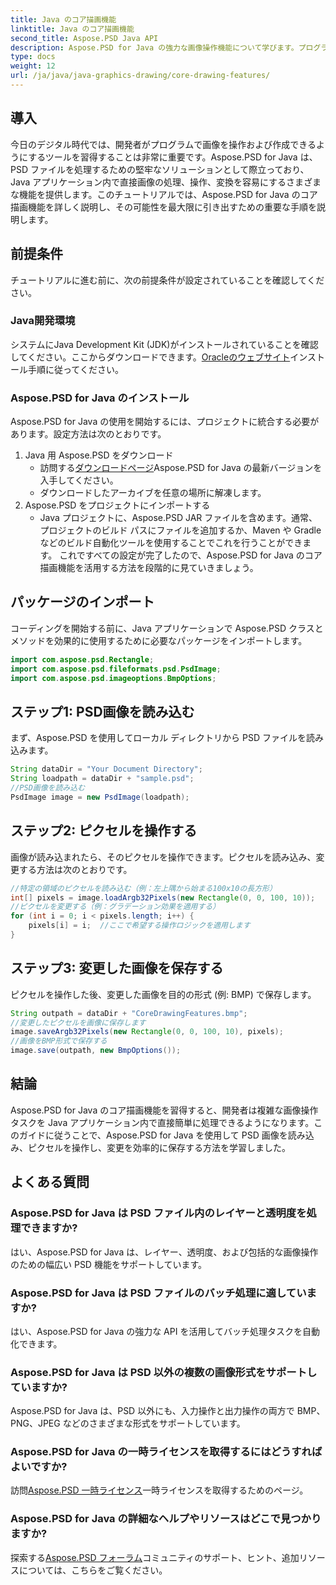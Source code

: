 ```yaml
---
title: Java のコア描画機能
linktitle: Java のコア描画機能
second_title: Aspose.PSD Java API
description: Aspose.PSD for Java の強力な画像操作機能について学びます。プログラムで PSD 画像を読み込み、操作し、保存する方法を学びます。
type: docs
weight: 12
url: /ja/java/java-graphics-drawing/core-drawing-features/
---
```

## 導入
今日のデジタル時代では、開発者がプログラムで画像を操作および作成できるようにするツールを習得することは非常に重要です。Aspose.PSD for Java は、PSD ファイルを処理するための堅牢なソリューションとして際立っており、Java アプリケーション内で直接画像の処理、操作、変換を容易にするさまざまな機能を提供します。このチュートリアルでは、Aspose.PSD for Java のコア描画機能を詳しく説明し、その可能性を最大限に引き出すための重要な手順を説明します。
## 前提条件
チュートリアルに進む前に、次の前提条件が設定されていることを確認してください。
### Java開発環境
システムにJava Development Kit (JDK)がインストールされていることを確認してください。ここからダウンロードできます。[Oracleのウェブサイト](https://www.oracle.com/java/technologies/javase-jdk11-downloads.html)インストール手順に従ってください。
### Aspose.PSD for Java のインストール
Aspose.PSD for Java の使用を開始するには、プロジェクトに統合する必要があります。設定方法は次のとおりです。
1. Java 用 Aspose.PSD をダウンロード
   - 訪問する[ダウンロードページ](https://releases.aspose.com/psd/java/)Aspose.PSD for Java の最新バージョンを入手してください。
   - ダウンロードしたアーカイブを任意の場所に解凍します。
2. Aspose.PSD をプロジェクトにインポートする
   - Java プロジェクトに、Aspose.PSD JAR ファイルを含めます。通常、プロジェクトのビルド パスにファイルを追加するか、Maven や Gradle などのビルド自動化ツールを使用することでこれを行うことができます。
これですべての設定が完了したので、Aspose.PSD for Java のコア描画機能を活用する方法を段階的に見ていきましょう。
## パッケージのインポート
コーディングを開始する前に、Java アプリケーションで Aspose.PSD クラスとメソッドを効果的に使用するために必要なパッケージをインポートします。
```java
import com.aspose.psd.Rectangle;
import com.aspose.psd.fileformats.psd.PsdImage;
import com.aspose.psd.imageoptions.BmpOptions;
```
## ステップ1: PSD画像を読み込む
まず、Aspose.PSD を使用してローカル ディレクトリから PSD ファイルを読み込みます。
```java
String dataDir = "Your Document Directory";
String loadpath = dataDir + "sample.psd";
//PSD画像を読み込む
PsdImage image = new PsdImage(loadpath);
```
## ステップ2: ピクセルを操作する
画像が読み込まれたら、そのピクセルを操作できます。ピクセルを読み込み、変更する方法は次のとおりです。
```java
//特定の領域のピクセルを読み込む（例：左上隅から始まる100x10の長方形）
int[] pixels = image.loadArgb32Pixels(new Rectangle(0, 0, 100, 10));
//ピクセルを変更する（例：グラデーション効果を適用する）
for (int i = 0; i < pixels.length; i++) {
    pixels[i] = i;  //ここで希望する操作ロジックを適用します
}
```
## ステップ3: 変更した画像を保存する
ピクセルを操作した後、変更した画像を目的の形式 (例: BMP) で保存します。
```java
String outpath = dataDir + "CoreDrawingFeatures.bmp";
//変更したピクセルを画像に保存します
image.saveArgb32Pixels(new Rectangle(0, 0, 100, 10), pixels);
//画像をBMP形式で保存する
image.save(outpath, new BmpOptions());
```

## 結論
Aspose.PSD for Java のコア描画機能を習得すると、開発者は複雑な画像操作タスクを Java アプリケーション内で直接簡単に処理できるようになります。このガイドに従うことで、Aspose.PSD for Java を使用して PSD 画像を読み込み、ピクセルを操作し、変更を効率的に保存する方法を学習しました。
## よくある質問
### Aspose.PSD for Java は PSD ファイル内のレイヤーと透明度を処理できますか?
はい、Aspose.PSD for Java は、レイヤー、透明度、および包括的な画像操作のための幅広い PSD 機能をサポートしています。
### Aspose.PSD for Java は PSD ファイルのバッチ処理に適していますか?
はい、Aspose.PSD for Java の強力な API を活用してバッチ処理タスクを自動化できます。
### Aspose.PSD for Java は PSD 以外の複数の画像形式をサポートしていますか?
Aspose.PSD for Java は、PSD 以外にも、入力操作と出力操作の両方で BMP、PNG、JPEG などのさまざまな形式をサポートしています。
### Aspose.PSD for Java の一時ライセンスを取得するにはどうすればよいですか?
訪問[Aspose.PSD 一時ライセンス](https://purchase.aspose.com/temporary-license/)一時ライセンスを取得するためのページ。
### Aspose.PSD for Java の詳細なヘルプやリソースはどこで見つかりますか?
探索する[Aspose.PSD フォーラム](https://forum.aspose.com/c/psd/34)コミュニティのサポート、ヒント、追加リソースについては、こちらをご覧ください。